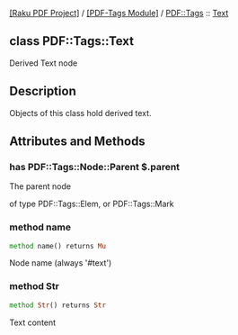 [[Raku PDF Project]](https://pdf-raku.github.io)
 / [[PDF-Tags Module]](https://pdf-raku.github.io/PDF-Tags-raku)
 / [PDF::Tags](https://pdf-raku.github.io/PDF-Tags-raku/PDF/Tags)
 :: [Text](https://pdf-raku.github.io/PDF-Tags-raku/PDF/Tags/Text)

class PDF::Tags::Text
---------------------

Derived Text node

Description
-----------

Objects of this class hold derived text.

Attributes and Methods
----------------------

### has PDF::Tags::Node::Parent $.parent

The parent node

of type PDF::Tags::Elem, or PDF::Tags::Mark

### method name

```raku
method name() returns Mu
```

Node name (always '#text')

### method Str

```raku
method Str() returns Str
```

Text content

